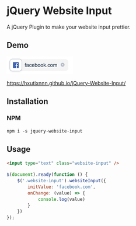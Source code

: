 # jQuery Website Input
A jQuery Plugin to make your website input prettier.

## Demo

![Example](./example.png)

https://hxutixnnn.github.io/jQuery-Website-Input/

## Installation
### NPM
`npm i -s jquery-website-input`

## Usage

```html
<input type="text" class="website-input" />
```

```javascript
$(document).ready(function () {
    $('.website-input').websiteInput({
        initValue: 'facebook.com',
        onChange: (value) => {
            console.log(value)
        }
    })
});
```